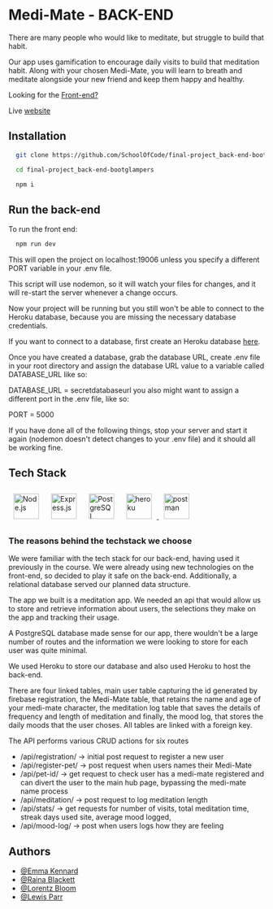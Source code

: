 # Medi-Mate - BACK-END

There are many people who would like to meditate, but struggle to build that habit.

Our app uses gamification to encourage daily visits to build that meditation habit. Along with your chosen Medi-Mate, you will learn to breath and meditate alongside your new friend and keep them happy and healthy.

Looking for the [Front-end?](https://github.com/SchoolOfCode/medi-mate-front-end)

Live [website](https://medi-mate.netlify.app/)

## Installation

```bash
  git clone https://github.com/SchoolOfCode/final-project_back-end-bootglampers.git

  cd final-project_back-end-bootglampers

  npm i

```

## Run the back-end

To run the front end:

```bash
  npm run dev
```
This will open the project on localhost:19006 unless you specify a different PORT variable in your .env file.

This script will use nodemon, so it will watch your files for changes, and it will re-start the server whenever a change occurs.

Now your project will be running but you still won't be able to connect to the Heroku database, because you are missing the necessary database credentials.

If you want to connect to a database, first create an Heroku database [here](https://dashboard.heroku.com/apps).

Once you have created a database, grab the database URL, create .env file in your root directory and assign the database URL value to a variable called DATABASE_URL like so:

DATABASE_URL = secretdatabaseurl
you also might want to assign a different port in the .env file, like so:

PORT = 5000

If you have done all of the following things, stop your server and start it again (nodemon doesn't detect changes to your .env file) and it should all be working fine.



## Tech Stack

<div align="left">
<a href="https://nodejs.org/" target="_blank"><img style="margin: 10px" src="https://www.vectorlogo.zone/logos/nodejs/nodejs-horizontal.svg" alt="Node.js" height="50" /></a>
<a href="https://expressjs.com/" target="_blank"><img style="margin: 10px" src="https://svg2raster.fileformat.info/vlz.jsp?svg=%2Flogos%2Fexpressjs%2Fexpressjs-ar21.svg" alt="Express.js" height="50" /></a>
<a href="https://www.postgresql.org/" target="_blank"><img style="margin: 10px" src="https://profilinator.rishav.dev/skills-assets/postgresql-original-wordmark.svg" alt="PostgreSQL" height="50" /></a>
<a href="https://heroku.com" target="_blank"> <img style="margin: 10px" src="https://github.com/jalbertsr/logo-badge-images/blob/master/img/rsz_heroku.png?raw=true" alt="heroku" height="50"/> </a>
<a href="https://postman.com" target="_blank"> <img style="margin: 10px" src="https://www.vectorlogo.zone/logos/getpostman/getpostman-icon.svg" alt="postman" height="50"/> </a>
</div>

### The reasons behind the techstack we choose

We were familiar with the tech stack for our back-end, having used it previously in the course. We were already using new technologies on the front-end, so decided to play it safe on the back-end. Additionally, a relational database served our planned data structure.

The app we built is a meditation app. We needed an api that would allow us to store and retrieve information about users, the selections they make on the app and tracking their usage.

A PostgreSQL database made sense for our app, there wouldn't be a large number of routes and the information we were looking to store for each user was quite minimal.

We used Heroku to store our database and also used Heroku to host the back-end.


There are four linked tables, main user table capturing the id generated by firebase registration, the Medi-Mate table, that retains the name and age of your medi-mate character, the meditation log table that saves the details of frequency and length of meditation and finally, the mood log, that stores the daily moods that the user choses. All tables are linked with a foreign key.

The API performs various CRUD actions for six routes

- /api/registration/ -> initial post request to register a new user
- /api/register-pet/ -> post request when users names their Medi-Mate
- /api/pet-id/ -> get request to check user has a medi-mate registered and can divert the user to the main hub page, bypassing the medi-mate name process
- /api/meditation/ -> post request to log meditation length
- /api/stats/ -> get requests for number of visits, total meditation time, streak days used site, average mood logged, 
- /api/mood-log/ -> post when users logs how they are feeling

## Authors

- [@Emma Kennard](https://github.com/Elkennard)
- [@Raina Blackett](https://github.com/chocorainaaa)
- [@Lorentz Bloom](https://github.com/Lauro235)
- [@Lewis Parr](https://github.com/Le-w-is)
